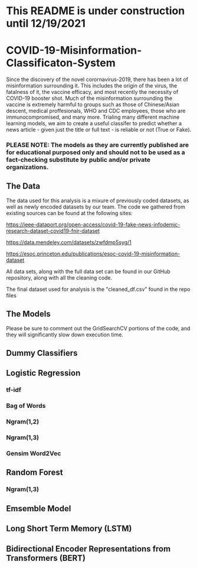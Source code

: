 # This README is under construction until 12/19/2021

# COVID-19-Misinformation-Classificaton-System

Since the discovery of the novel corornavirus-2019, there has been a lot of misinformation surrounding it. This includes the origin of the virus, the fatalness of it, the vaccine efficacy, and most recently the necessity of COVID-19 booster shot. Much of the misinformation surrounding the vaccine is extremely harmful to groups such as those of Chinese/Asian descent, medical proffesionals, WHO and CDC employees, those who are immunocompromised, and many more. Trialing many different machine learning models, we aim to create a useful classifer to predict whether a news article - given just the title or full text - is reliable or not (True or Fake). 

### PLEASE NOTE: The models as they are currently published are for educational purposed only and should not to be used as a fact-checking substitute by public and/or private organizations. 

## The Data 
 The data used for this analysis is a mixure of previously coded datasets, as well as newly encoded datasets by our team. 
 The code we gathered from existing sources can be found at the following sites:
 
  https://ieee-dataport.org/open-access/covid-19-fake-news-infodemic-research-dataset-covid19-fnir-dataset
  
  https://data.mendeley.com/datasets/zwfdmp5syg/1 
  
  https://esoc.princeton.edu/publications/esoc-covid-19-misinformation-dataset

All data sets, along with the full data set can be found in our GitHub repository, along with all the cleaning code.

The final dataset used for analysis is the "cleaned_df.csv" found in the repo files

## The Models 
  Please be sure to comment out the GridSearchCV portions of the code, and they will significantly slow down execution time. 
  
## Dummy Classifiers

## Logistic Regression
  ### tf-idf
  ### Bag of Words
  ### Ngram(1,2)
  ### Ngram(1,3)
  ### Gensim Word2Vec
## Random Forest
  ### Ngram(1,3)
## Emsemble Model
## Long Short Term Memory (LSTM)
## Bidirectional Encoder Representations from Transformers (BERT)
